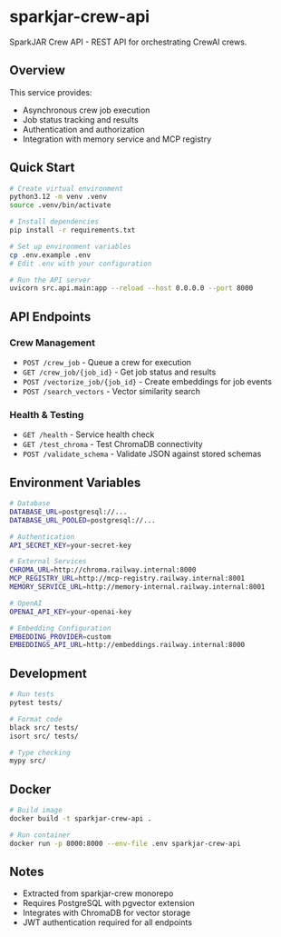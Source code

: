 # sparkjar-crew-api

SparkJAR Crew API - REST API for orchestrating CrewAI crews.

## Overview

This service provides:
- Asynchronous crew job execution
- Job status tracking and results
- Authentication and authorization
- Integration with memory service and MCP registry

## Quick Start

```bash
# Create virtual environment
python3.12 -m venv .venv
source .venv/bin/activate

# Install dependencies
pip install -r requirements.txt

# Set up environment variables
cp .env.example .env
# Edit .env with your configuration

# Run the API server
uvicorn src.api.main:app --reload --host 0.0.0.0 --port 8000
```

## API Endpoints

### Crew Management
- `POST /crew_job` - Queue a crew for execution
- `GET /crew_job/{job_id}` - Get job status and results
- `POST /vectorize_job/{job_id}` - Create embeddings for job events
- `POST /search_vectors` - Vector similarity search

### Health & Testing
- `GET /health` - Service health check
- `GET /test_chroma` - Test ChromaDB connectivity
- `POST /validate_schema` - Validate JSON against stored schemas

## Environment Variables

```bash
# Database
DATABASE_URL=postgresql://...
DATABASE_URL_POOLED=postgresql://...

# Authentication
API_SECRET_KEY=your-secret-key

# External Services
CHROMA_URL=http://chroma.railway.internal:8000
MCP_REGISTRY_URL=http://mcp-registry.railway.internal:8001
MEMORY_SERVICE_URL=http://memory-internal.railway.internal:8001

# OpenAI
OPENAI_API_KEY=your-openai-key

# Embedding Configuration
EMBEDDING_PROVIDER=custom
EMBEDDINGS_API_URL=http://embeddings.railway.internal:8000
```

## Development

```bash
# Run tests
pytest tests/

# Format code
black src/ tests/
isort src/ tests/

# Type checking
mypy src/
```

## Docker

```bash
# Build image
docker build -t sparkjar-crew-api .

# Run container
docker run -p 8000:8000 --env-file .env sparkjar-crew-api
```

## Notes

- Extracted from sparkjar-crew monorepo
- Requires PostgreSQL with pgvector extension
- Integrates with ChromaDB for vector storage
- JWT authentication required for all endpoints